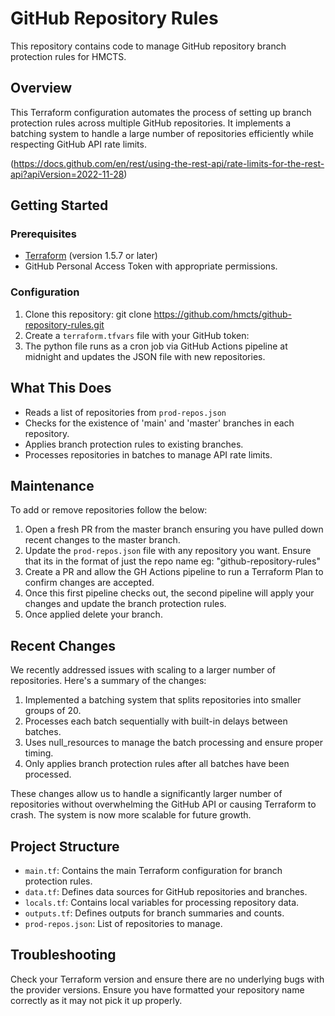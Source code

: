 # GitHub Repository Rules

This repository contains code to manage GitHub repository branch protection rules for HMCTS.

## Overview

This Terraform configuration automates the process of setting up branch protection rules across multiple GitHub repositories. It implements a batching system to handle a large number of repositories efficiently while respecting GitHub API rate limits.

(https://docs.github.com/en/rest/using-the-rest-api/rate-limits-for-the-rest-api?apiVersion=2022-11-28)

## Getting Started

### Prerequisites

- [Terraform](https://www.terraform.io/downloads.html) (version 1.5.7 or later)
- GitHub Personal Access Token with appropriate permissions.

### Configuration

1. Clone this repository:
git clone https://github.com/hmcts/github-repository-rules.git
2. Create a `terraform.tfvars` file with your GitHub token:
3. The python file runs as a cron job via GitHub Actions pipeline at midnight and updates the JSON file with new repositories.

## What This Does

- Reads a list of repositories from `prod-repos.json`
- Checks for the existence of 'main' and 'master' branches in each repository.
- Applies branch protection rules to existing branches.
- Processes repositories in batches to manage API rate limits.

## Maintenance

To add or remove repositories follow the below:

1. Open a fresh PR from the master branch ensuring you have pulled down recent changes to the master branch.
2. Update the `prod-repos.json` file with any repository you want. Ensure that its in the format of just the repo name eg: "github-repository-rules"
3. Create a PR and allow the GH Actions pipeline to run a Terraform Plan to confirm changes are accepted.
4. Once this first pipeline checks out, the second pipeline will apply your changes and update the branch protection rules.
5. Once applied delete your branch.


## Recent Changes

We recently addressed issues with scaling to a larger number of repositories. Here's a summary of the changes:

1. Implemented a batching system that splits repositories into smaller groups of 20.
2. Processes each batch sequentially with built-in delays between batches.
3. Uses null_resources to manage the batch processing and ensure proper timing.
4. Only applies branch protection rules after all batches have been processed.

These changes allow us to handle a significantly larger number of repositories without overwhelming the GitHub API or causing Terraform to crash. The system is now more scalable for future growth.

## Project Structure

- `main.tf`: Contains the main Terraform configuration for branch protection rules.
- `data.tf`: Defines data sources for GitHub repositories and branches.
- `locals.tf`: Contains local variables for processing repository data.
- `outputs.tf`: Defines outputs for branch summaries and counts.
- `prod-repos.json`: List of repositories to manage.

## Troubleshooting

Check your Terraform version and ensure there are no underlying bugs with the provider versions.
Ensure you have formatted your repository name correctly as it may not pick it up properly.